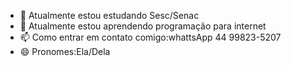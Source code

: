 - 🔭 Atualmente estou estudando Sesc/Senac
- 🌱 Atualmente estou aprendendo programação para internet
- 📫 Como entrar em contato comigo:whattsApp 44 99823-5207
- 😄 Pronomes:Ela/Dela
